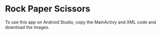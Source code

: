 # Rock Paper Scissors
To use this app on Android Studio, copy the MainActivy and XML code and download the images. 
